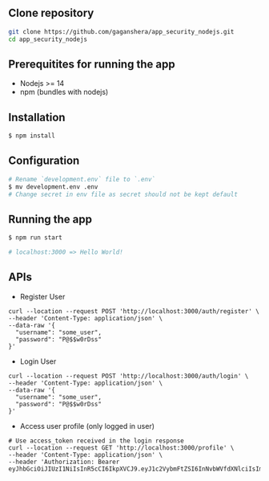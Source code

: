 ## Clone repository
```bash
git clone https://github.com/gaganshera/app_security_nodejs.git
cd app_security_nodejs
```

## Prerequitites for running the app
- Nodejs >= 14
- npm (bundles with nodejs)

## Installation

```bash
$ npm install
```

## Configuration

```bash
# Rename `development.env` file to `.env`
$ mv development.env .env
# Change secret in env file as secret should not be kept default
```

## Running the app

```bash
$ npm run start

# localhost:3000 => Hello World!
```

## APIs

- Register User
```
curl --location --request POST 'http://localhost:3000/auth/register' \
--header 'Content-Type: application/json' \
--data-raw '{
  "username": "some_user",
  "password": "P@$$w0rDss"
}'
```

- Login User
```
curl --location --request POST 'http://localhost:3000/auth/login' \
--header 'Content-Type: application/json' \
--data-raw '{
  "username": "some_user",
  "password": "P@$$w0rDss"
}'
```

- Access user profile (only logged in user)
```
# Use access_token received in the login response
curl --location --request GET 'http://localhost:3000/profile' \
--header 'Content-Type: application/json' \
--header 'Authorization: Bearer eyJhbGciOiJIUzI1NiIsInR5cCI6IkpXVCJ9.eyJ1c2VybmFtZSI6InNvbWVfdXNlciIsImlhdCI6MTY2OTY4NTI2MCwiZXhwIjoxNjY5Njg1MzIwfQ.00HGSnZXkP8lo2O0NGVfLzZXQZaCqxg2Q1W82MUs35k'
```
